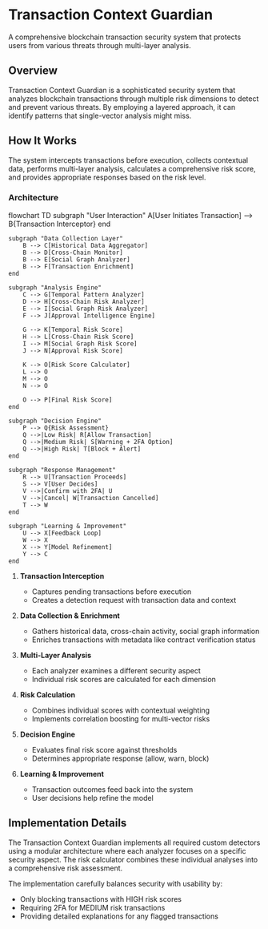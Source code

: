 # Transaction Context Guardian

A comprehensive blockchain transaction security system that protects users from various threats through multi-layer analysis.

## Overview

Transaction Context Guardian is a sophisticated security system that analyzes blockchain transactions through multiple risk dimensions to detect and prevent various threats. By employing a layered approach, it can identify patterns that single-vector analysis might miss.

## How It Works

The system intercepts transactions before execution, collects contextual data, performs multi-layer analysis, calculates a comprehensive risk score, and provides appropriate responses based on the risk level.

### Architecture

flowchart TD
    subgraph "User Interaction"
        A[User Initiates Transaction] --> B{Transaction Interceptor}
    end

    subgraph "Data Collection Layer"
        B --> C[Historical Data Aggregator]
        B --> D[Cross-Chain Monitor]
        B --> E[Social Graph Analyzer]
        B --> F[Transaction Enrichment]
    end

    subgraph "Analysis Engine"
        C --> G[Temporal Pattern Analyzer]
        D --> H[Cross-Chain Risk Analyzer]
        E --> I[Social Graph Risk Analyzer]
        F --> J[Approval Intelligence Engine]
        
        G --> K[Temporal Risk Score]
        H --> L[Cross-Chain Risk Score]
        I --> M[Social Graph Risk Score]
        J --> N[Approval Risk Score]
        
        K --> O[Risk Score Calculator]
        L --> O
        M --> O
        N --> O
        
        O --> P[Final Risk Score]
    end

    subgraph "Decision Engine"
        P --> Q{Risk Assessment}
        Q -->|Low Risk| R[Allow Transaction]
        Q -->|Medium Risk| S[Warning + 2FA Option]
        Q -->|High Risk| T[Block + Alert]
    end

    subgraph "Response Management"
        R --> U[Transaction Proceeds]
        S --> V[User Decides]
        V -->|Confirm with 2FA| U
        V -->|Cancel| W[Transaction Cancelled]
        T --> W
    end

    subgraph "Learning & Improvement"
        U --> X[Feedback Loop]
        W --> X
        X --> Y[Model Refinement]
        Y --> C
    end
    
1. **Transaction Interception**
   - Captures pending transactions before execution
   - Creates a detection request with transaction data and context

2. **Data Collection & Enrichment**
   - Gathers historical data, cross-chain activity, social graph information
   - Enriches transactions with metadata like contract verification status

3. **Multi-Layer Analysis**
   - Each analyzer examines a different security aspect
   - Individual risk scores are calculated for each dimension

4. **Risk Calculation**
   - Combines individual scores with contextual weighting
   - Implements correlation boosting for multi-vector risks

5. **Decision Engine**
   - Evaluates final risk score against thresholds
   - Determines appropriate response (allow, warn, block)

6. **Learning & Improvement**
   - Transaction outcomes feed back into the system
   - User decisions help refine the model

## Implementation Details

The Transaction Context Guardian implements all required custom detectors using a modular architecture where each analyzer focuses on a specific security aspect. The risk calculator combines these individual analyses into a comprehensive risk assessment.

The implementation carefully balances security with usability by:
- Only blocking transactions with HIGH risk scores
- Requiring 2FA for MEDIUM risk transactions
- Providing detailed explanations for any flagged transactions

